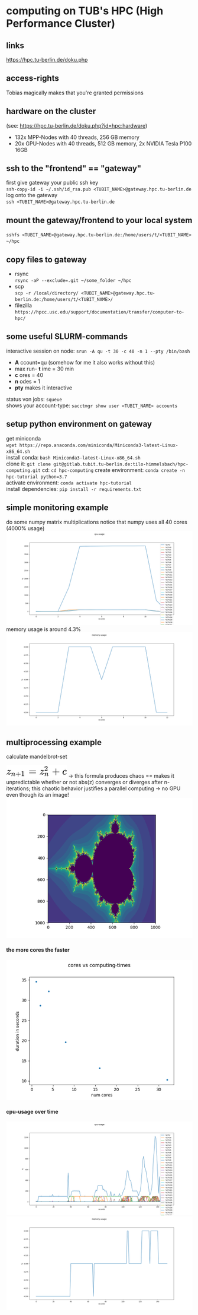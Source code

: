# computing on TUB's HPC (High Performance Cluster)
## links
https://hpc.tu-berlin.de/doku.php

## access-rights
Tobias magically makes that you're granted permissions

## hardware on the cluster
(see: https://hpc.tu-berlin.de/doku.php?id=hpc:hardware)
* 132x MPP-Nodes with 40 threads, 256 GB memory
* 20x GPU-Nodes with 40 threads, 512 GB memory, 2x NVIDIA Tesla P100 16GB
## ssh to the "frontend" == "gateway"  
first give gateway your public ssh key  
`ssh-copy-id -i ~/.ssh/id_rsa.pub <TUBIT_NAME>@gateway.hpc.tu-berlin.de`  
log onto the gateway  
`ssh <TUBIT_NAME>@gateway.hpc.tu-berlin.de`  
## mount the gateway/frontend to your local system  
`sshfs <TUBIT_NAME>@gateway.hpc.tu-berlin.de:/home/users/t/<TUBIT_NAME> ~/hpc`  
## copy files to gateway
* rsync  
`rsync -aP --exclude=.git ~/some_folder ~/hpc`
* scp    
`scp -r /local/directory/ <TUBIT_NAME>@gateway.hpc.tu-berlin.de:/home/users/t/<TUBIT_NAME>/`
* filezilla  
`https://hpcc.usc.edu/support/documentation/transfer/computer-to-hpc/`
## some useful SLURM-commands
interactive session on node:
`srun -A qu -t 30 -c 40 -n 1 --pty /bin/bash`
* __A__ ccount=qu (somehow for me it also works without this)
* max run- __t__ ime = 30 min
* __c__ ores = 40
* __n__ odes = 1
* __pty__ makes it interactive   
  
status von jobs: `squeue`  
shows your account-type: `sacctmgr show user <TUBIT_NAME> accounts`    
## setup python environment on gateway
get miniconda  
`wget https://repo.anaconda.com/miniconda/Miniconda3-latest-Linux-x86_64.sh`  
install conda: `bash Miniconda3-latest-Linux-x86_64.sh`  
clone it: `git clone git@gitlab.tubit.tu-berlin.de:tilo-himmelsbach/hpc-computing.git`
cd: `cd hpc-computing`
create environment: `conda create -n hpc-tutorial python=3.7`  
activate environment: `conda activate hpc-tutorial`  
install dependencies: `pip install -r requirements.txt`
## simple monitoring example
do some numpy matrix multiplications notice that numpy uses all 40 cores (4000% usage)
![cpu-usage](monitoring_example/cpu.png)
memory usage is around 4.3%
![mem-usage](monitoring_example/mem.png)

## multiprocessing example
calculate mandelbrot-set  

![mandelbrot-formula](multiprocessing_example/mandelbrot_formula.svg)
-> this formula produces chaos == makes it unpredictable whether or not abs(z) converges or diverges after n-iterations; 
this chaotic behavior justifies a parallel computing -> no GPU even though its an image!
![mandelbrot-set](multiprocessing_example/mandelbrot_set.png)

#### the more cores the faster  
![cores-durations](multiprocessing_example/cores_durations.png)  
#### cpu-usage over time
![cpu-usage](multiprocessing_example/cpu.png)
![mem-usage](multiprocessing_example/mem.png)




